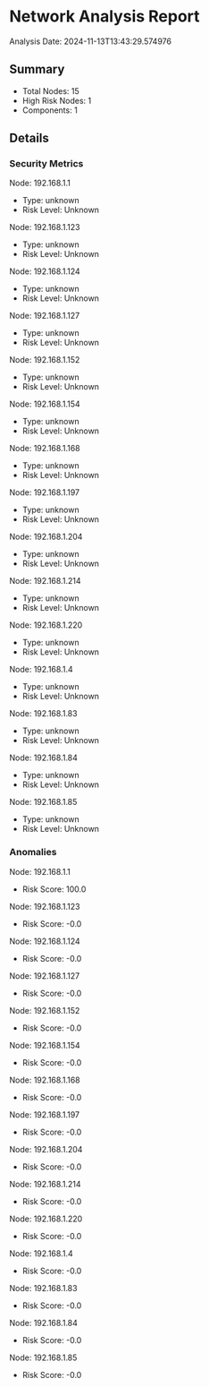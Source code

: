 # Network Analysis Report

Analysis Date: 2024-11-13T13:43:29.574976

## Summary
- Total Nodes: 15
- High Risk Nodes: 1
- Components: 1

## Details

### Security Metrics

Node: 192.168.1.1
- Type: unknown
- Risk Level: Unknown

Node: 192.168.1.123
- Type: unknown
- Risk Level: Unknown

Node: 192.168.1.124
- Type: unknown
- Risk Level: Unknown

Node: 192.168.1.127
- Type: unknown
- Risk Level: Unknown

Node: 192.168.1.152
- Type: unknown
- Risk Level: Unknown

Node: 192.168.1.154
- Type: unknown
- Risk Level: Unknown

Node: 192.168.1.168
- Type: unknown
- Risk Level: Unknown

Node: 192.168.1.197
- Type: unknown
- Risk Level: Unknown

Node: 192.168.1.204
- Type: unknown
- Risk Level: Unknown

Node: 192.168.1.214
- Type: unknown
- Risk Level: Unknown

Node: 192.168.1.220
- Type: unknown
- Risk Level: Unknown

Node: 192.168.1.4
- Type: unknown
- Risk Level: Unknown

Node: 192.168.1.83
- Type: unknown
- Risk Level: Unknown

Node: 192.168.1.84
- Type: unknown
- Risk Level: Unknown

Node: 192.168.1.85
- Type: unknown
- Risk Level: Unknown

### Anomalies

Node: 192.168.1.1
- Risk Score: 100.0

Node: 192.168.1.123
- Risk Score: -0.0

Node: 192.168.1.124
- Risk Score: -0.0

Node: 192.168.1.127
- Risk Score: -0.0

Node: 192.168.1.152
- Risk Score: -0.0

Node: 192.168.1.154
- Risk Score: -0.0

Node: 192.168.1.168
- Risk Score: -0.0

Node: 192.168.1.197
- Risk Score: -0.0

Node: 192.168.1.204
- Risk Score: -0.0

Node: 192.168.1.214
- Risk Score: -0.0

Node: 192.168.1.220
- Risk Score: -0.0

Node: 192.168.1.4
- Risk Score: -0.0

Node: 192.168.1.83
- Risk Score: -0.0

Node: 192.168.1.84
- Risk Score: -0.0

Node: 192.168.1.85
- Risk Score: -0.0